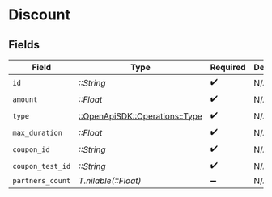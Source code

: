 # Discount


## Fields

| Field                                                             | Type                                                              | Required                                                          | Description                                                       |
| ----------------------------------------------------------------- | ----------------------------------------------------------------- | ----------------------------------------------------------------- | ----------------------------------------------------------------- |
| `id`                                                              | *::String*                                                        | :heavy_check_mark:                                                | N/A                                                               |
| `amount`                                                          | *::Float*                                                         | :heavy_check_mark:                                                | N/A                                                               |
| `type`                                                            | [::OpenApiSDK::Operations::Type](../../models/operations/type.md) | :heavy_check_mark:                                                | N/A                                                               |
| `max_duration`                                                    | *::Float*                                                         | :heavy_check_mark:                                                | N/A                                                               |
| `coupon_id`                                                       | *::String*                                                        | :heavy_check_mark:                                                | N/A                                                               |
| `coupon_test_id`                                                  | *::String*                                                        | :heavy_check_mark:                                                | N/A                                                               |
| `partners_count`                                                  | *T.nilable(::Float)*                                              | :heavy_minus_sign:                                                | N/A                                                               |